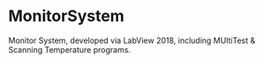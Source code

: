 # MonitorSystem
Monitor System, developed via LabView 2018, including MUltiTest &amp; Scanning Temperature programs.
